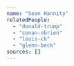 ```yaml
---
name: "Sean Hannity"
relatedPeople:
  - "donald-trump"
  - "conan-obrien"
  - "louis-ck"
  - "glenn-beck"
sources: []
---
```


